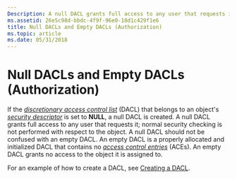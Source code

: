 ```yaml
---
Description: A null DACL grants full access to any user that requests it. An empty DACL is a properly allocated and initialized DACL that contains no access control entries. An empty DACL grants no access to the object it is assigned to.
ms.assetid: 26e5c98d-bbdc-4f9f-96e0-18d1c429f1e6
title: Null DACLs and Empty DACLs (Authorization)
ms.topic: article
ms.date: 05/31/2018
---
```


# Null DACLs and Empty DACLs (Authorization)

If the [*discretionary access control list*](/windows/desktop/SecGloss/d-gly) (DACL) that belongs to an object's [*security descriptor*](/windows/desktop/SecGloss/s-gly) is set to **NULL**, a null DACL is created. A null DACL grants full access to any user that requests it; normal security checking is not performed with respect to the object. A null DACL should not be confused with an empty DACL. An empty DACL is a properly allocated and initialized DACL that contains no [*access control entries*](/windows/desktop/SecGloss/a-gly) (ACEs). An empty DACL grants no access to the object it is assigned to.

For an example of how to create a DACL, see [Creating a DACL](/windows/desktop/SecBP/creating-a-dacl).

 

 